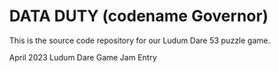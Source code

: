 # DATA DUTY (codename Governor)

This is the source code repository for our Ludum Dare 53 puzzle game.

April 2023 Ludum Dare Game Jam Entry
